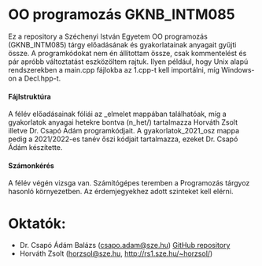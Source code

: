 # OO programozás GKNB_INTM085
Ez a repository a Széchenyi István Egyetem OO programozás (GKNB_INTM085) tárgy előadásának és gyakorlatainak anyagait gyűjti össze.
A programkódokat nem én állítottam össze, csak kommentelést és pár apróbb változtatást eszközöltem rajtuk. Ilyen például, hogy Unix alapú rendszerekben a main.cpp fájlokba az 1.cpp-t kell importálni, míg Windows-on a Decl.hpp-t. 

#### Fájlstruktúra
A félév előadásainak fóliái az _elmelet mappában találhatóak, míg a gyakorlatok anyagai hetekre bontva (n_het/) tartalmazza Horváth Zsolt illetve Dr. Csapó Ádám programkódjait. A gyakorlatok_2021_osz mappa pedig a 2021/2022-es tanév őszi kódjait tartalmazza, ezeket Dr. Csapó Ádám készítette.

#### Számonkérés
A félév végén vizsga van. Számítógépes teremben a Programozás tárgyoz hasonló környezetben. Az érdemjegyekhez adott szinteket kell elérni.

# Oktatók:
- 	Dr. Csapó Ádám Balázs (csapo.adam@sze.hu)
   [GitHub repository](https://github.com/csapoadam/oop-gyak-2022-osz)
- Horváth Zsolt (horzsol@sze.hu, http://rs1.sze.hu/~horzsol/)
